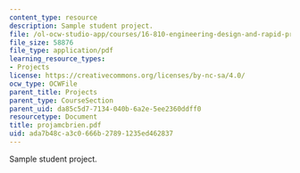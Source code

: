 ```yaml
---
content_type: resource
description: Sample student project.
file: /ol-ocw-studio-app/courses/16-810-engineering-design-and-rapid-prototyping-january-iap-2007/ada7b48ca3c0666b27891235ed462837_projamcbrien.pdf
file_size: 58876
file_type: application/pdf
learning_resource_types:
- Projects
license: https://creativecommons.org/licenses/by-nc-sa/4.0/
ocw_type: OCWFile
parent_title: Projects
parent_type: CourseSection
parent_uid: da85c5d7-7134-040b-6a2e-5ee2360ddff0
resourcetype: Document
title: projamcbrien.pdf
uid: ada7b48c-a3c0-666b-2789-1235ed462837
---
```

Sample student project.